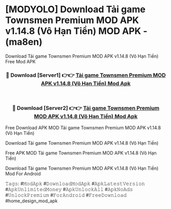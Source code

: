# [MODYOLO] Download Tải game Townsmen Premium MOD APK v1.14.8 (Vô Hạn Tiền) MOD APK - (ma8en)
Download Tải game Townsmen Premium MOD APK v1.14.8 (Vô Hạn Tiền) Free Mod APK

<div align="center">
<h3>🔴 Download [Server1] 👉👉 <a href="https://apk-comot.site?title=Tải_game_Townsmen_Premium_MOD_APK_v1.14.8_(Vô_Hạn_Tiền)">Tải game Townsmen Premium MOD APK v1.14.8 (Vô Hạn Tiền) Mod Apk</a></h3><br>

<h3>🔴 Download [Server2] 👉👉 <a href="https://apk-comot.site?title=Tải_game_Townsmen_Premium_MOD_APK_v1.14.8_(Vô_Hạn_Tiền)">Tải game Townsmen Premium MOD APK v1.14.8 (Vô Hạn Tiền) Mod Apk</a></h3>
</div>


Free Download APK MOD Tải game Townsmen Premium MOD APK v1.14.8 (Vô Hạn Tiền)

Download Tải game Townsmen Premium MOD APK v1.14.8 (Vô Hạn Tiền) 

Free APK MOD Tải game Townsmen Premium MOD APK v1.14.8 (Vô Hạn Tiền) 

Download Tải game Townsmen Premium MOD APK v1.14.8 (Vô Hạn Tiền) Mod For Android

𝚃𝚊𝚐𝚜: #𝙼𝚘𝚍𝙰𝚙𝚔 #𝙳𝚘𝚠𝚗𝚕𝚘𝚊𝚍𝙼𝚘𝚍𝙰𝚙𝚔 #𝙰𝚙𝚔𝙻𝚊𝚝𝚎𝚜𝚝𝚅𝚎𝚛𝚜𝚒𝚘𝚗 #𝙰𝚙𝚔𝚄𝚗𝚕𝚒𝚖𝚒𝚝𝚎𝚍𝙼𝚘𝚗𝚎𝚢 #𝙰𝚙𝚔𝚄𝚗𝚕𝚘𝚌𝚔𝙰𝚕𝚕 #𝙰𝚙𝚔𝙽𝚘𝙰𝚍𝚜 #𝚄𝚗𝚕𝚘𝚌𝚔𝙿𝚛𝚎𝚖𝚒𝚞𝚖 #𝙵𝚘𝚛𝙰𝚗𝚍𝚛𝚘𝚒𝚍 #𝙵𝚛𝚎𝚎𝙳𝚘𝚠𝚗𝚕𝚘𝚊𝚍 #home_design_mod_apk